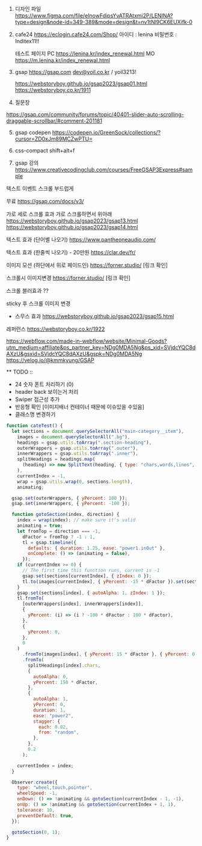 1. 디자인 파일
   https://www.figma.com/file/eInowFdipsYvATRAtxmi2P/LENINA?type=design&node-id=349-389&mode=design&t=nv1tNl9CK6EUXifk-0

2. cafe24
   https://eclogin.cafe24.com/Shop/
   아이디 : lenina
   비밀번호 : Inditex11!!

   테스트 페이지
   PC https://lenina.kr/index_renewal.html
   MO https://m.lenina.kr/index_renewal.html

3. gsap
   https://gsap.com
   dev@yoil.co.kr / yoil3213!

   https://webstoryboy.github.io/gsap2023/gsap01.html
   https://webstoryboy.co.kr/1911

4. 질문창

https://gsap.com/community/forums/topic/40401-slider-auto-scrolling-draggable-scrollbar/#comment-201181

5. gsap codepen
   https://codepen.io/GreenSock/collections/?cursor=ZD0xJm89MCZwPTU=

6. css-compact
   shift+alt+f

7. gsap 강의
   https://www.creativecodingclub.com/courses/FreeGSAP3Express#sample

텍스트 이벤트
스크롤 부드럽게

무료 https://gsap.com/docs/v3/

가로 세로 스크롤 효과
가로 스크롤하면서 위아래
https://webstoryboy.github.io/gsap2023/gsap13.html
https://webstoryboy.github.io/gsap2023/gsap14.html

텍스트 효과 (단어별 나오기)
https://www.pantheoneaudio.com/

텍스트 효과 (한줄씩 나오기) - 20만원
https://clar.dev/fr/

이미지 모션 (하단에서 위로 페이드인)
https://forner.studio/ [링크 확인]

스크롤시 이미지변경
https://forner.studio/ [링크 확인]

스크롤 블러효과
??

sticky 후 스크롤 이미지 변경

- 스무스 효과
  https://webstoryboy.github.io/gsap2023/gsap15.html

레퍼런스
https://webstoryboy.co.kr/1922

https://webflow.com/made-in-webflow/website/Minimal-Goods?utm_medium=affiliate&ps_partner_key=NDg0MDA5Ng&ps_xid=SVjdcYQC8dAXzU&gsxid=SVjdcYQC8dAXzU&gspk=NDg0MDA5Ng
https://velog.io/@kmmkyung/GSAP

\*\* TODO ::

- 24 숫자 폰트 처리하기 (0)
- header back 보이는거 처리
- Swiper 접근성 추가
- 반응형 확인 [이미지배너 컨테이너 때문에 이슈있을 수있음]
- 클래스명 변경하기

```js
function cateTest() {
  let sections = document.querySelectorAll("main-category__item"),
    images = document.querySelectorAll(".bg"),
    headings = gsap.utils.toArray(".section-heading"),
    outerWrappers = gsap.utils.toArray(".outer"),
    innerWrappers = gsap.utils.toArray(".inner"),
    splitHeadings = headings.map(
      (heading) => new SplitText(heading, { type: "chars,words,lines", linesClass: "clip-text" })
    ),
    currentIndex = -1,
    wrap = gsap.utils.wrap(0, sections.length),
    animating;

  gsap.set(outerWrappers, { yPercent: 100 });
  gsap.set(innerWrappers, { yPercent: -100 });

  function gotoSection(index, direction) {
    index = wrap(index); // make sure it's valid
    animating = true;
    let fromTop = direction === -1,
      dFactor = fromTop ? -1 : 1,
      tl = gsap.timeline({
        defaults: { duration: 1.25, ease: "power1.inOut" },
        onComplete: () => (animating = false),
      });
    if (currentIndex >= 0) {
      // The first time this function runs, current is -1
      gsap.set(sections[currentIndex], { zIndex: 0 });
      tl.to(images[currentIndex], { yPercent: -15 * dFactor }).set(sections[currentIndex], { autoAlpha: 0 });
    }
    gsap.set(sections[index], { autoAlpha: 1, zIndex: 1 });
    tl.fromTo(
      [outerWrappers[index], innerWrappers[index]],
      {
        yPercent: (i) => (i ? -100 * dFactor : 100 * dFactor),
      },
      {
        yPercent: 0,
      },
      0
    )
      .fromTo(images[index], { yPercent: 15 * dFactor }, { yPercent: 0 }, 0)
      .fromTo(
        splitHeadings[index].chars,
        {
          autoAlpha: 0,
          yPercent: 150 * dFactor,
        },
        {
          autoAlpha: 1,
          yPercent: 0,
          duration: 1,
          ease: "power2",
          stagger: {
            each: 0.02,
            from: "random",
          },
        },
        0.2
      );

    currentIndex = index;
  }

  Observer.create({
    type: "wheel,touch,pointer",
    wheelSpeed: -1,
    onDown: () => !animating && gotoSection(currentIndex - 1, -1),
    onUp: () => !animating && gotoSection(currentIndex + 1, 1),
    tolerance: 10,
    preventDefault: true,
  });

  gotoSection(0, 1);
}
```

